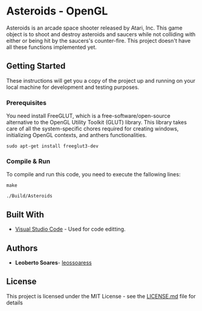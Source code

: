 # Asteroids - OpenGL

Asteroids is an arcade space shooter released by Atari, Inc. This game object is to shoot and destroy asteroids and saucers while not colliding with either or being hit by the saucers's counter-fire. This project doesn't have all these functions implemented yet.



## Getting Started

These instructions will get you a copy of the project up and running on your local machine for development and testing purposes.



### Prerequisites

You need install FreeGLUT, which is a free-software/open-source alternative to the OpenGL Utility Toolkit (GLUT) library. This library takes care of all the system-specific chores required for creating windows, initializing OpenGL contexts, and anthers functionalities.

```
sudo apt-get install freeglut3-dev
```



### Compile & Run

To compile and run this code, you need to  execute the fallowing lines:

```
make
```

```
./Build/Asteroids
```



## Built With

- [Visual Studio Code](https://code.visualstudio.com/) - Used for code editting.


## Authors

- **Leoberto Soares**- [leossoaress](https://github.com/leossoaress)


## License

This project is licensed under the MIT License - see the [LICENSE.md](https://github.com/leossoaress/GraphColoring/blob/master/LICENSE.md) file for details